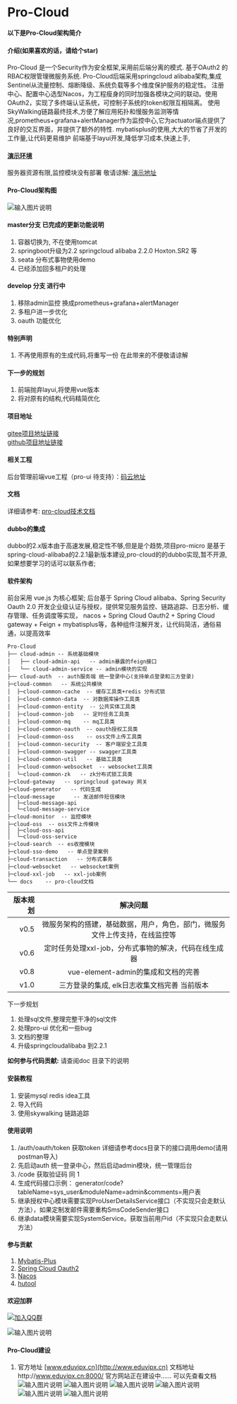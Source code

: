 # Pro-Cloud
**以下是Pro-Cloud架构简介**
#### 介绍(如果喜欢的话，请给个star)
   Pro-Cloud 是一个Security作为安全框架,采用前后端分离的模式. 基于OAuth2 的RBAC权限管理微服务系统. Pro-Cloud后端采用springcloud alibaba架构,集成Sentinel从流量控制、熔断降级、系统负载等多个维度保护服务的稳定性。
注册中心、配置中心选型Nacos，为工程瘦身的同时加强各模块之间的联动。使用OAuth2，实现了多终端认证系统，可控制子系统的token权限互相隔离。
使用SkyWalking链路最终技术,方便了解应用拓扑和慢服务监测等情况,prometheus+grafana+alertManager作为监控中心,它为actuator端点提供了良好的交互界面，并提供了额外的特性.
mybatisplus的使用,大大的节省了开发的工作量,让代码更易维护 前端基于layui开发,降低学习成本,快速上手,
#### [演示环境](http://119.23.8.73:1314/index.html)
服务器资源有限,监控模块没有部署 敬请谅解: [演示地址](http://119.23.8.73:1314/index.html)
#### Pro-Cloud架构图
![输入图片说明](https://images.gitee.com/uploads/images/2020/0323/221440_892a46d3_1236464.png "spring cloud 微服务.png")
#### master分支 已完成的更新功能说明
1. 容器切换为, 不在使用tomcat
2. springboot升级为2.2  springcloud alibaba 2.2.0  Hoxton.SR2 等
3. seata 分布式事物使用demo
4. 已经添加回多租户的处理
#### develop 分支 进行中
1. 移除admin监控 换成prometheus+grafana+alertManager
2. 多租户进一步优化
3. oauth 功能优化
#### 特别声明
1. 不再使用原有的生成代码,将重写一份
在此带来的不便敬请谅解
#### 下一步的规划
1. 前端抛弃layui,将使用vue版本
2. 将对原有的结构,代码精简优化
#### 项目地址
[gitee项目地址链接](https://gitee.com/gitsc/pro-cloud)  
[github项目地址链接](https://github.com/pro-cloud/pro-cloud)
#### 相关工程
后台管理前端vue工程（pro-ui 待支持）：[码云地址](https://gitee.com/gitsc/pro-ui)  

#### 文档
详细请参考: [pro-cloud技术文档](http://doc.eduvipx.cn)

#### dubbo的集成
dubbo的2.x版本由于高速发展,稳定性不够,但是是个趋势,项目pro-micro 是基于spring-cloud-alibaba的2.2.1最新版本建设,pro-cloud的的dubbo实现,暂不开源, 如果想要学习的话可以联系作者;

#### 软件架构
前台采用 vue.js 为核心框架;
后台基于 Spring Cloud alibaba、Spring Security Oauth 2.0 开发企业级认证与授权，提供常见服务监控、链路追踪、日志分析、缓存管理、任务调度等实现，
nacos + Spring Cloud Oauth2 + Spring Cloud gateway +  Feign + mybatisplus等，各种组件注解开发，让代码简洁，通俗易通，以提高效率
```
Pro-Cloud
├── cloud-admin -- 系统基础模块
│   ├── cloud-admin-api   -- admin暴露的feign接口
│   └── cloud-admin-service -- admin模块的实现
├── cloud-auth  -- auth服务端 统一登录中心(支持单点登录和三方登录)
├─cloud-common   -- 系统公共模块
│  ├─cloud-common-cache  -- 缓存工具类+redis 分布式锁
│  ├─cloud-common-data  -- 对数据库操作工具类
│  ├─cloud-common-entity  -- 公共实体工具类
│  ├─cloud-common-job   -- 定时任务工具类
│  ├─cloud-common-mq    -- mq工具类
│  ├─cloud-common-oauth  -- oauth授权工具类
│  ├─cloud-common-oss    -- oss文件上传工具类
│  ├─cloud-common-security  -- 客户端安全工具类
│  ├─cloud-common-swagger -- swagger工具类
│  ├─cloud-common-util   -- 基础工具类
│  ├─cloud-common-websocket  -- websocket工具类
│  └─cloud-common-zk   -- zk分布式锁工具类
├─cloud-gateway   -- springcloud gateway 网关 
├─cloud-generator   -- 代码生成
├─cloud-message      -- 发送邮件短信模块
│  ├─cloud-message-api
│  └─cloud-message-service
├─cloud-monitor  -- 监控模块
├─cloud-oss  -- oss文件上传模块
│  ├─cloud-oss-api
│  └─cloud-oss-service
├─cloud-search  -- es收搜模块
├─cloud-sso-demo   -- 单点登录案例
├─cloud-transaction   -- 分布式事务
├─cloud-websocket   -- websocket案例
├─cloud-xxl-job   -- xxl-job案例
└── docs    -- pro-cloud文档
```
   
| 版本规划| 解决问题|
|----: |:--------:|
| v0.5 | 微服务架构的搭建，基础数据，用户，角色，部门，微服务文件上传支持，在线监控等 |
| v0.6 | 定时任务处理xxl-job，分布式事物的解决，代码在线生成器 |
| v0.8 | vue-element-admin的集成和文档的完善 |
| v1.0 | 三方登录的集成, elk日志收集文档完善 当前版本|

 下一步规划  
 1. 处理sql文件,整理完整干净的sql文件
 2. 处理pro-ui 优化和一些bug
 3. 文档的整理
 4. 升级springcloudalibaba 到2.2.1
 
 **如何参与代码贡献:** 请查阅doc 目录下的说明
#### 安装教程

1. 安装mysql redis idea工具
2. 导入代码
3. 使用skywalking 链路追踪

#### 使用说明

1. /auth/oauth/token 获取token 详细请参考docs目录下的接口调用demo(请用postman导入)
2. 先启动auth 统一登录中心，然后启动admin模块，统一管理后台
3. /code 获取验证码 同 1      
4. 生成代码接口示例：
generator/code?tableName=sys_user&moduleName=admin&comments=用户表     
5. 继承授权中心模块需要实现ProUserDetailsService接口（不实现只会走默认方法），如果定制发邮件需要重构SmsCodeSender接口
6. 继承data模块需要实现SystemService。获取当前用户id（不实现只会走默认方法）

#### 参与贡献

1. [Mybatis-Plus](https://mp.baomidou.com/)
2. [Spring Cloud Oauth2](https://spring.io/projects/spring-security-oauth)
3. [Nacos](https://nacos.io/zh-cn/docs/quick-start.html)
4. [hutool](https://www.hutool.cn/docs/#/)

#### 欢迎加群
[![加入QQ群](https://img.shields.io/badge/238254944-blue.svg)](https://jq.qq.com/?_wv=1027&k=57NNidS)

![输入图片说明](https://images.gitee.com/uploads/images/2020/0312/115300_6bd86d98_1236464.png "Pro-Cloud交流群群聊二维码.png")
#### Pro-Cloud建设

1. 官方地址 [www.eduvipx.cn](http://www.eduvipx.cn) 文档地址http://www.eduvipx.cn:8000/ 官方网站正在建设中…… 可以先查看文档
![输入图片说明](./docs/image/1.png "2.png")
![输入图片说明](./docs/image/2.png "屏幕截图.png")
![输入图片说明](./docs/image/3.png "屏幕截图.png")
![输入图片说明](./docs/image/4.png "屏幕截图.png")
![输入图片说明](./docs/image/5.png "屏幕截图.png")
![输入图片说明](./docs/image/6.png "屏幕截图.png")
